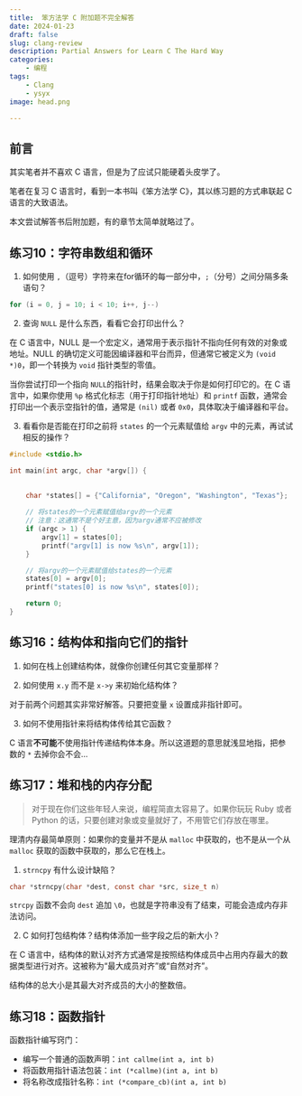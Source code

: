 ```yaml
---
title:  笨方法学 C 附加题不完全解答
date: 2024-01-23
draft: false
slug: clang-review
description: Partial Answers for Learn C The Hard Way
categories:
    - 编程
tags:
    - Clang
    - ysyx
image: head.png

---
```

## 前言

其实笔者并不喜欢 C 语言，但是为了应试只能硬着头皮学了。

笔者在复习 C 语言时，看到一本书叫《笨方法学 C》，其以练习题的方式串联起 C 语言的大致语法。

本文尝试解答书后附加题，有的章节太简单就略过了。

## 练习10：字符串数组和循环

1. 如何使用 `,`（逗号）字符来在for循环的每一部分中，`;`（分号）之间分隔多条语句？

```c
for (i = 0, j = 10; i < 10; i++, j--)
```

2. 查询 `NULL` 是什么东西，看看它会打印出什么？

在 C 语言中，NULL 是一个宏定义，通常用于表示指针不指向任何有效的对象或地址。NULL 的确切定义可能因编译器和平台而异，但通常它被定义为 `(void *)0`，即一个转换为 `void` 指针类型的零值。

当你尝试打印一个指向 `NULL`的指针时，结果会取决于你是如何打印它的。在 C 语言中，如果你使用 `%p` 格式化标志（用于打印指针地址）和 `printf` 函数，通常会打印出一个表示空指针的值，通常是 `(nil)` 或者 `0x0`，具体取决于编译器和平台。

3. 看看你是否能在打印之前将 `states` 的一个元素赋值给 `argv` 中的元素，再试试相反的操作？

```c
#include <stdio.h>

int main(int argc, char *argv[]) {
    
    
    char *states[] = {"California", "Oregon", "Washington", "Texas"};

    // 将states的一个元素赋值给argv的一个元素
    // 注意：这通常不是个好主意，因为argv通常不应被修改
    if (argc > 1) {
        argv[1] = states[0];
        printf("argv[1] is now %s\n", argv[1]);
    }

    // 将argv的一个元素赋值给states的一个元素
    states[0] = argv[0];
    printf("states[0] is now %s\n", states[0]);

    return 0;
}
```
## 练习16：结构体和指向它们的指针

1. 如何在栈上创建结构体，就像你创建任何其它变量那样？

2. 如何使用 `x.y` 而不是 `x->y` 来初始化结构体？

对于前两个问题其实非常好解答。只要把变量 `x` 设置成非指针即可。

3. 如何不使用指针来将结构体传给其它函数？

C 语言**不可能**不使用指针传递结构体本身。所以这道题的意思就浅显地指，把参数的 `*` 去掉你会不会...

## 练习17：堆和栈的内存分配

> 对于现在你们这些年轻人来说，编程简直太容易了。如果你玩玩 Ruby 或者 Python 的话，只要创建对象或变量就好了，不用管它们存放在哪里。

理清内存最简单原则：如果你的变量并不是从 `malloc` 中获取的，也不是从一个从 `malloc` 获取的函数中获取的，那么它在栈上。

1. `strncpy` 有什么设计缺陷？

```c
char *strncpy(char *dest, const char *src, size_t n)
```
`strcpy` 函数不会向 `dest` 追加 `\0`，也就是字符串没有了结束，可能会造成内存非法访问。

2. C 如何打包结构体？结构体添加一些字段之后的新大小？

在 C 语言中，结构体的默认对齐方式通常是按照结构体成员中占用内存最大的数据类型进行对齐。这被称为“最大成员对齐”或“自然对齐”。

结构体的总大小是其最大对齐成员的大小的整数倍。

## 练习18：函数指针

函数指针编写窍门：

- 编写一个普通的函数声明：`int callme(int a, int b)`
- 将函数用指针语法包装：`int (*callme)(int a, int b)`
- 将名称改成指针名称：`int (*compare_cb)(int a, int b)`
